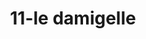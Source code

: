 ---
title: 11-le damigelle
image: 11-le damigelle.jpg
brand: Le-damigelle-di-Caroline-M
layout: vestito
---